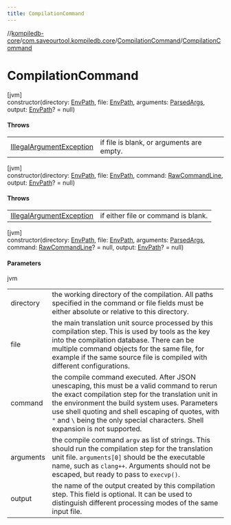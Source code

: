 ```yaml
---
title: CompilationCommand
---
```

//[kompiledb-core](../../../index.html)/[com.saveourtool.kompiledb.core](../index.html)/[CompilationCommand](index.html)/[CompilationCommand](-compilation-command.html)



# CompilationCommand



[jvm]\
constructor(directory: [EnvPath](../-env-path/index.html), file: [EnvPath](../-env-path/index.html), arguments: [ParsedArgs](../../com.saveourtool.kompiledb.core.io/index.html#1743527040%2FClasslikes%2F-204370792), output: [EnvPath](../-env-path/index.html)? = null)



#### Throws


| | |
|---|---|
| [IllegalArgumentException](https://kotlinlang.org/api/latest/jvm/stdlib/kotlin/-illegal-argument-exception/index.html) | if file is blank, or arguments are empty. |




[jvm]\
constructor(directory: [EnvPath](../-env-path/index.html), file: [EnvPath](../-env-path/index.html), command: [RawCommandLine](../../com.saveourtool.kompiledb.core.io/index.html#1075615255%2FClasslikes%2F-204370792), output: [EnvPath](../-env-path/index.html)? = null)



#### Throws


| | |
|---|---|
| [IllegalArgumentException](https://kotlinlang.org/api/latest/jvm/stdlib/kotlin/-illegal-argument-exception/index.html) | if either file or command is blank. |




[jvm]\
constructor(directory: [EnvPath](../-env-path/index.html), file: [EnvPath](../-env-path/index.html), arguments: [ParsedArgs](../../com.saveourtool.kompiledb.core.io/index.html#1743527040%2FClasslikes%2F-204370792), command: [RawCommandLine](../../com.saveourtool.kompiledb.core.io/index.html#1075615255%2FClasslikes%2F-204370792)? = null, output: [EnvPath](../-env-path/index.html)? = null)



#### Parameters


jvm

| | |
|---|---|
| directory | the working directory of the compilation. All paths specified in the command or file fields must be either absolute or relative to this directory. |
| file | the main translation unit source processed by this compilation step. This is used by tools as the key into the compilation database. There can be multiple command objects for the same file, for example if the same source file is compiled with different configurations. |
| command | the compile command executed. After JSON unescaping, this must be a valid command to rerun the exact compilation step for the translation unit in the environment the build system uses. Parameters use shell quoting and shell escaping of quotes, with `"` and `\` being the only special characters. Shell expansion is not supported. |
| arguments | the compile command `argv` as list of strings. This should run the compilation step for the translation unit file. `arguments[0]` should be the executable name, such as `clang++`. Arguments should not be escaped, but ready to pass to `execvp()`. |
| output | the name of the output created by this compilation step. This field is optional. It can be used to distinguish different processing modes of the same input file. |




